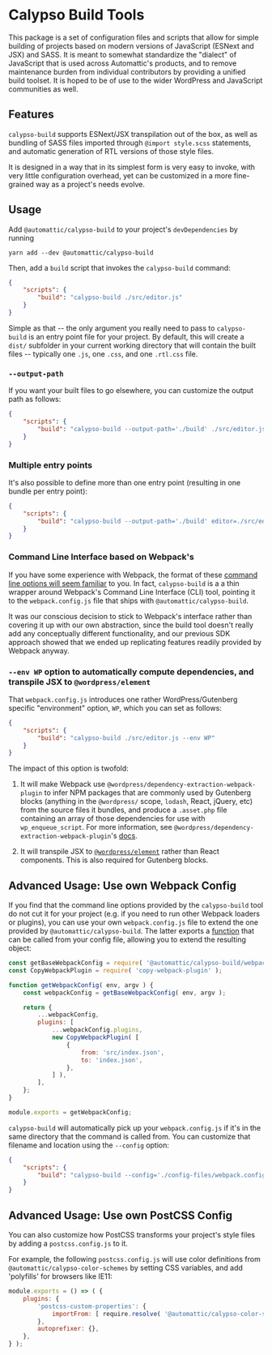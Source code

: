 # Calypso Build Tools

This package is a set of configuration files and scripts that allow for simple building of projects based on modern versions of JavaScript (ESNext and JSX) and SASS. It is meant to somewhat standardize the "dialect" of JavaScript that is used across Automattic's products, and to remove maintenance burden from individual contributors by providing a unified build toolset. It is hoped to be of use to the wider WordPress and JavaScript communities as well.

## Features

`calypso-build` supports ESNext/JSX transpilation out of the box, as well as bundling of SASS files imported through `@import style.scss` statements, and automatic generation of RTL versions of those style files.

It is designed in a way that in its simplest form is very easy to invoke, with very little configuration overhead, yet can be customized in a more fine-grained way as a project's needs evolve.

## Usage

Add `@automattic/calypso-build` to your project's `devDependencies` by running

```
yarn add --dev @automattic/calypso-build
```

Then, add a `build` script that invokes the `calypso-build` command:

```json
{
	"scripts": {
		"build": "calypso-build ./src/editor.js"
	}
}
```

Simple as that -- the only argument you really need to pass to `calypso-build` is an entry point file for your project. By default, this will create a `dist/` subfolder in your current working directory that will contain the built files -- typically one `.js`, one `.css`, and one `.rtl.css` file.

### `--output-path`

If you want your built files to go elsewhere, you can customize the output path as follows:

```json
{
	"scripts": {
		"build": "calypso-build --output-path='./build' ./src/editor.js"
	}
}
```

### Multiple entry points

It's also possible to define more than one entry point (resulting in one bundle per entry point):

```json
{
	"scripts": {
		"build": "calypso-build --output-path='./build' editor=./src/editor.js view=./src/view.js"
	}
}
```

### Command Line Interface based on Webpack's

If you have some experience with Webpack, the format of these [command line options will seem familiar](https://webpack.js.org/api/cli/) to you. In fact, `calypso-build` is a a thin wrapper around Webpack's Command Line Interface (CLI) tool, pointing it to the `webpack.config.js` file that ships with `@automattic/calypso-build`.

It was our conscious decision to stick to Webpack's interface rather than covering it up with our own abstraction, since the build tool doesn't really add any conceptually different functionality, and our previous SDK approach showed that we ended up replicating features readily provided by Webpack anyway.

### `--env WP` option to automatically compute dependencies, and transpile JSX to `@wordpress/element`

That `webpack.config.js` introduces one rather WordPress/Gutenberg specific "environment" option, `WP`, which you can set as follows:

```json
{
	"scripts": {
		"build": "calypso-build ./src/editor.js --env WP"
	}
}
```

The impact of this option is twofold:

1. It will make Webpack use `@wordpress/dependency-extraction-webpack-plugin` to infer NPM packages that are commonly used by Gutenberg blocks (anything in the `@wordpress/` scope, `lodash`, React, jQuery, etc) from the source files it bundles, and produce a `.asset.php` file containing an array of those dependencies for use with `wp_enqueue_script`. For more information, see `@wordpress/dependency-extraction-webpack-plugin`'s [docs](https://developer.wordpress.org/block-editor/packages/packages-dependency-extraction-webpack-plugin/).

2. It will transpile JSX to [`@wordpress/element`](https://www.npmjs.com/package/@wordpress/element) rather than React components. This is also required for Gutenberg blocks.

## Advanced Usage: Use own Webpack Config

If you find that the command line options provided by the `calypso-build` tool do not cut it for your project (e.g. if you need to run other Webpack loaders or plugins), you can use your own `webpack.config.js` file to extend the one provided by `@automattic/calypso-build`. The latter exports a [function](https://webpack.js.org/configuration/configuration-types#exporting-a-function) that can be called from your config file, allowing you to extend the resulting object:

```js
const getBaseWebpackConfig = require( '@automattic/calypso-build/webpack.config.js' );
const CopyWebpackPlugin = require( 'copy-webpack-plugin' );

function getWebpackConfig( env, argv ) {
	const webpackConfig = getBaseWebpackConfig( env, argv );

	return {
		...webpackConfig,
		plugins: [
			...webpackConfig.plugins,
			new CopyWebpackPlugin( [
				{
					from: 'src/index.json',
					to: 'index.json',
				},
			] ),
		],
	};
}

module.exports = getWebpackConfig;
```

`calypso-build` will automatically pick up your `webpack.config.js` if it's in the same directory that the command is called from. You can customize that filename and location using the `--config` option:

```json
{
	"scripts": {
		"build": "calypso-build --config='./config-files/webpack.config.js' ./src/editor.js"
	}
}
```

## Advanced Usage: Use own PostCSS Config

You can also customize how PostCSS transforms your project's style files by adding a `postcss.config.js` to it.

For example, the following `postcss.config.js` will use color definitions from `@automattic/calypso-color-schemes` by setting CSS variables, and add 'polyfills' for browsers like IE11:

```js
module.exports = () => ( {
	plugins: {
		'postcss-custom-properties': {
			importFrom: [ require.resolve( '@automattic/calypso-color-schemes' ) ],
		},
		autoprefixer: {},
	},
} );
```
